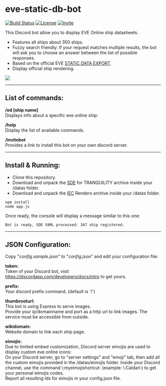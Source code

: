 # eve-static-db-bot

[![Build Status](https://travis-ci.org/m68k-fr/eve-static-db-bot.svg?branch=master)](https://travis-ci.org/m68k-fr/eve-static-db-bot)
[![License](https://img.shields.io/github/license/m68k-fr/eve-static-db-bot.svg)](https://github.com/m68k-fr/eve-static-db-bot/blob/master/LICENSE)
[![Invite](https://img.shields.io/badge/discord-invite--bot-green.svg?logo=discord&longCache=true&style=flat)](https://discordapp.com/oauth2/authorize?&client_id=508365871421325332&scope=bot&permissions=337984)

This Discord bot allow you to display EVE Online ship datasheets.

* Features all ships about 350 ships.
* Fuzzy search friendly: If your request matches multiple results, the bot will ask you to choose an answer between the list of possible responses.
* Based on the official EVE [STATIC DATA EXPORT](https://developers.eveonline.com/resource/resources).
* Display official ship rendering.


![](https://drive.google.com/uc?export=download&id=1OPxN-ih3rBtDeHmzx5nAFEBAoO2ndnnn)


*****

## List of commands:

**/ed [ship name]**  
Displays info about a specific eve online ship:  

**/help**  
Display the list of available commands.

**/invitebot**  
Provides a link to install this bot on your own discord server.

*****

## Install & Running:

* Clone this repository.
* Download and unpack the [SDE](https://developers.eveonline.com/resource/resources) for TRANQUILITY archive inside your /datas folder. 
* Download and unpack the [IEC](https://developers.eveonline.com/resource/resources) Renders archive inside your /datas folder.
```
npm install
node app.js
```
Once ready, the console will display a message similar to this one:
```
Bot is ready, SDE YAML processed: 347 ship registered.
```


*****

## JSON Configuration:

Copy "*config.sample.json*" to "*config.json*" and edit your configuration file:  

__token:__  
Token of your Discord bot, visit https://discordapp.com/developers/docs/intro to get yours.

__prefix:__  
Your discord prefix command. (default is '/')

__thumbrooturl:__  
This bot is using Express to serve images.  
Provide your ip/domainname and port as a http url to link images. The service must be accessible from outside.


__wikidomain:__  
Website domain to link each ship page.


__eimojis:__  
Due to limited embed customization, Discord server eimojis are used to display custom eve online icons:    
On your Discord server, go to "server settings" and "emoji" tab, then add all the custom eimojis provided in the /datas/eimojis folder.
Inside your Discord channel, use the command \\:myeimojishortcut: (example: \\:Caldari:) to get your personal eimojis codes.  
Report all resulting Ids for eimojis in your config.json file.

